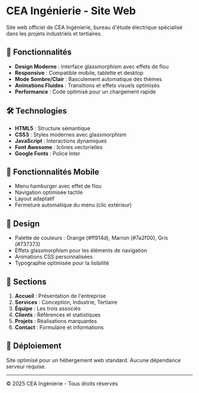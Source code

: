 # CEA Ingénierie - Site Web

Site web officiel de CEA Ingénierie, bureau d'étude électrique spécialisé dans les projets industriels et tertiaires.

## 🚀 Fonctionnalités

- **Design Moderne** : Interface glassmorphism avec effets de flou
- **Responsive** : Compatible mobile, tablette et desktop
- **Mode Sombre/Clair** : Basculement automatique des thèmes
- **Animations Fluides** : Transitions et effets visuels optimisés
- **Performance** : Code optimisé pour un chargement rapide

## 🛠 Technologies

- **HTML5** : Structure sémantique
- **CSS3** : Styles modernes avec glassmorphism
- **JavaScript** : Interactions dynamiques
- **Font Awesome** : Icônes vectorielles
- **Google Fonts** : Police Inter

## 📱 Fonctionnalités Mobile

- Menu hamburger avec effet de flou
- Navigation optimisée tactile
- Layout adaptatif
- Fermeture automatique du menu (clic extérieur)

## 🎨 Design

- Palette de couleurs : Orange (#ff914d), Marron (#7a2f00), Gris (#737373)
- Effets glassmorphism pour les éléments de navigation
- Animations CSS personnalisées
- Typographie optimisée pour la lisibilité

## 📄 Sections

1. **Accueil** : Présentation de l'entreprise
2. **Services** : Conception, Industrie, Tertiaire
3. **Équipe** : Les trois associés
4. **Clients** : Références et statistiques
5. **Projets** : Réalisations marquantes
6. **Contact** : Formulaire et informations

## 🚀 Déploiement

Site optimisé pour un hébergement web standard. Aucune dépendance serveur requise.

---

© 2025 CEA Ingénierie - Tous droits réservés